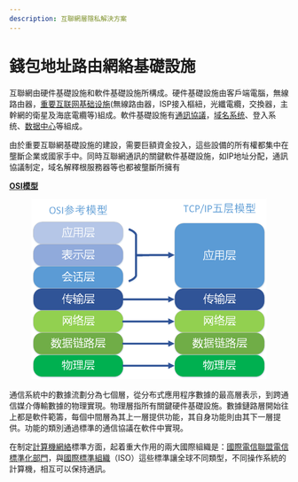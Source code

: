 ```yaml
---
description: 互聯網層隱私解決方案
---
```


# 錢包地址路由網絡基礎設施

互聯網由硬件基礎設施和軟件基礎設施所構成。硬件基礎設施由客戶端電腦，無線路由器，[重要互联网基础设施](https://zh.wikipedia.org/wiki/%E9%87%8D%E8%A6%81%E4%BA%92%E8%81%AF%E7%B6%B2%E5%9F%BA%E7%A4%8E%E8%A8%AD%E6%96%BD)(無線路由器，ISP接入樞紐，光纖電纜，交換器，主幹網的衛星及海底電纜等)組成。軟件基礎設施有[通訊協議](https://zh.wikipedia.org/zh-hant/%E7%BD%91%E9%99%85%E5%8D%8F%E8%AE%AE)，[域名系统](https://zh.wikipedia.org/wiki/%E5%9F%9F%E5%90%8D%E7%B3%BB%E7%BB%9F)、登入系统、[数据中心](https://zh.wikipedia.org/wiki/%E6%95%B0%E6%8D%AE%E4%B8%AD%E5%BF%83)等組成。

由於重要互聯網基礎設施的建設，需要巨額資金投入，這些設備的所有權都集中在壟斷企業或國家手中。同時互聯網通訊的關鍵軟件基礎設施，如IP地址分配，通訊協議制定，域名解釋根服務器等也都被壟斷所擁有

[**OSI模型**](https://zh.wikipedia.org/zh-hant/OSI%E6%A8%A1%E5%9E%8B)

<figure><img src="../../../.gitbook/assets/image (2).png" alt=""><figcaption></figcaption></figure>

通信系統中的數據流劃分為七個層，從分布式應用程序數據的最高層表示，到跨通信媒介傳輸數據的物理實現。物理層指所有關鍵硬件基礎設施。數據鏈路層開始往上都是軟件範籌，每個中間層為其上一層提供功能，其自身功能則由其下一層提供。功能的類別通過標準的通信協議在軟件中實現。

在制定[計算機網絡](https://zh.wikipedia.org/wiki/%E8%AE%A1%E7%AE%97%E6%9C%BA%E7%BD%91%E7%BB%9C)標準方面，起着重大作用的兩大國際組織是：[國際電信聯盟電信標準化部門](https://zh.wikipedia.org/wiki/%E5%9C%8B%E9%9A%9B%E9%9B%BB%E4%BF%A1%E8%81%AF%E7%9B%9F%E9%9B%BB%E4%BF%A1%E6%A8%99%E6%BA%96%E5%8C%96%E9%83%A8%E9%96%80)，與[國際標準組織](https://zh.wikipedia.org/wiki/%E5%9B%BD%E9%99%85%E6%A0%87%E5%87%86%E7%BB%84%E7%BB%87)（ISO）這些標準讓全球不同類型，不同操作系統的計算機，相互可以保持通訊。
